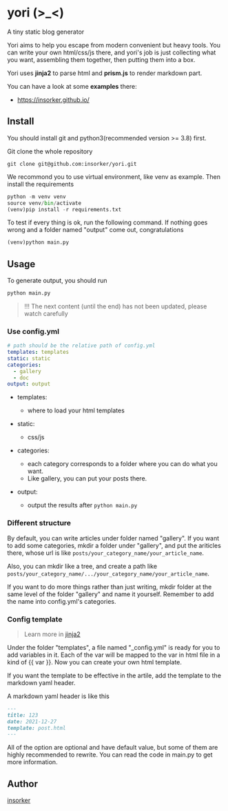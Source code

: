 # yori (>_<)
A tiny static blog generator

Yori aims to help you escape from modern convenient but heavy tools. You can write your own html/css/js there, and yori's job is just collecting what you want, assembling them together, then putting them into a box.

Yori uses **jinja2** to parse html and **prism.js** to render markdown part.

You can have a look at some **examples** there:

- https://insorker.github.io/

## Install

You should install git and python3(recommended version >= 3.8) first.

Git clone the whole repository

```git
git clone git@github.com:insorker/yori.git
```

We recommond you to use virtual environment, like venv as example. Then install the requirements

```python
python -m venv venv
source venv/bin/activate
(venv)pip install -r requirements.txt
```

To test if every thing is ok, run the following command. If nothing goes wrong and a folder named "output" come out, congratulations

```python
(venv)python main.py
```

## Usage

To generate output, you should run

```python
python main.py
```

> !!! The next content (until the end) has not been updated, please watch carefully

### Use config.yml

```yaml
# path should be the relative path of config.yml
templates: templates
static: static
categories:
  - gallery
  - doc
output: output
```

- templates:
  - where to load your html templates

- static:
  - css/js

- categories:
  - each category corresponds to a folder where you can do what you want.
  - Like gallery, you can put your posts there.
- output:
  - output the results after `python main.py`

### Different structure

By default, you can write articles under folder named "gallery". If you want to add some categories, mkdir a folder under "gallery", and put the ariticles there, whose url is like `posts/your_category_name/your_article_name`. 

Also, you can mkdir like a tree, and create a path like `posts/your_category_name/.../your_category_name/your_article_name`.

If you want to do more things rather than just writing, mkdir folder at the same level of the folder "gallery" and name it yourself. Remember to add the name into config.yml's categories.

### Config template

> Learn more in [jinja2](https://jinja.palletsprojects.com/en/3.0.x/templates/)

Under the folder "templates", a file named "_config.yml" is ready for you to add variables in it. Each of the var will be mapped to the var in html file in a kind of {{ var }}. Now you can create your own html template.

If you want the template to be effective in the artile, add the template to the markdown yaml header.

A markdown yaml header is like this

```markdown
---
title: 123
date: 2021-12-27
template: post.html
---
```

All of the option are optional and have default value, but some of them are highly recommended to rewrite. You can read the code in main.py to get more information.

## Author

[insorker](https://github.com/insorker)



